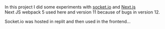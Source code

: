 In this project I did some experiments with <a href="https://socket.io/" target="_blank">socket.io</a> and <a href="https://nextjs.org/" target="_blank">Next.js</a>
<br/>
Next JS webpack 5 used here and version 11 because of bugs in version 12.

Socket.io was hosted in replit and then used in the frontend...


